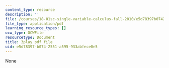 ```yaml
---
content_type: resource
description: ''
file: /courses/18-01sc-single-variable-calculus-fall-2010/e5d78397b0742551a595933abfece0e5_tMVwXglUp60.pdf
file_type: application/pdf
learning_resource_types: []
ocw_type: OCWFile
resourcetype: Document
title: 3play pdf file
uid: e5d78397-b074-2551-a595-933abfece0e5
---
```

None

